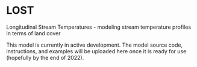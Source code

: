 # LOST
Longitudinal Stream Temperatures - modeling stream temperature profiles in terms of land cover

This model is currently in active development.  The model source code, instructions, and examples will be uploaded here once it is ready for use (hopefully by the end of 2022).
